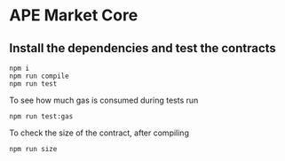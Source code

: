 # APE Market Core

## Install the dependencies and test the contracts

```
npm i
npm run compile
npm run test
```

To see how much gas is consumed during tests run
```
npm run test:gas
```

To check the size of the contract, after compiling
```
npm run size
```


